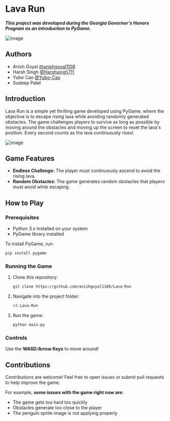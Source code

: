 # Lava Run
***This project was developed during the Georgia Governor's Honors Program as an introduction to PyGame.***

![image](https://github.com/user-attachments/assets/810fb33a-23ba-480e-9bb2-ec6ab9d41ff0)

## Authors
- Anish Goyal [@anishgoyal1108](https://github.com/anishgoyal1108)
- Harsh Singh [@Harshsingh711](https://github.com/Harshsingh711)
- Yubo Cao [@Yubo-Cao](https://github.com/Yubo-Cao)
- Sudeep Patel 

## Introduction
Lava Run is a simple yet thrilling game developed using PyGame, where the objective is to escape rising lava while avoiding randomly generated obstacles. The game challenges players to survive as long as possible by moving around the obstacles and moving up the screen to reset the lava's position. Every second counts as the lava continuously rises!

![image](https://github.com/user-attachments/assets/ccb2bb31-4677-438b-94b3-e867b0504299)

## Game Features
- **Endless Challenge:** The player must continuously ascend to avoid the rising lava.
- **Random Obstacles:** The game generates random obstacles that players must avoid while escaping.

## How to Play

### Prerequisites
- Python 3.x installed on your system
- PyGame library installed

To install PyGame, run:
```bash
pip install pygame
```

### Running the Game

1. Clone this repository:
   ```bash
   git clone https://github.com/anishgoyal1108/Lava-Run
   ```

2. Navigate into the project folder:
   ```bash
   cd Lava-Run
   ```

3. Run the game:
   ```bash
   python main.py
   ```

### Controls
Use the **WASD**/**Arrow Keys** to move around!

## Contributions
Contributions are welcome! Feel free to open issues or submit pull requests to help improve the game.

For example, **some issues with the game right now are:**
- The game gets too hard too quickly
- Obstacles generate too close to the player
- The penguin sprite image is not applying properly
